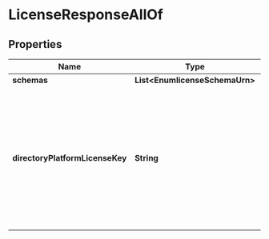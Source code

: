 

# LicenseResponseAllOf


## Properties

| Name | Type | Description | Notes |
|------------ | ------------- | ------------- | -------------|
|**schemas** | **List&lt;EnumlicenseSchemaUrn&gt;** |  |  [optional] |
|**directoryPlatformLicenseKey** | **String** | License key enabling use of Directory Server, Directory Proxy Server, Data Sync Server, and Data Metrics Server products. |  [optional] |



